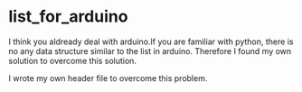 # list_for_arduino


I think you aldready deal with arduino.If you are familiar with python, there is no any data structure similar to the list in arduino.
Therefore I found my own solution to overcome this solution.

I wrote my own header file to overcome this problem.

